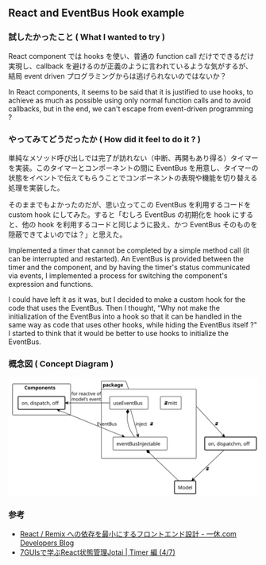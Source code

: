 ## React and EventBus Hook example

### 試したかったこと ( What I wanted to try )

React component では hooks を使い、普通の function call だけでできるだけ実現し、callback を避けるのが正義のように言われているような気がするが、結局 event driven プログラミングからは逃げられないのではないか？

In React components, it seems to be said that it is justified to use hooks, to achieve as much as possible using only normal function calls and to avoid callbacks, but in the end, we can't escape from event-driven programming ?

### やってみてどうだったか ( How did it feel to do it ? )

単純なメソッド呼び出しでは完了が訪れない（中断、再開もあり得る）タイマーを実装。このタイマーとコンポーネントの間に EventBus を用意し、タイマーの状態をイベントで伝えてもらうことでコンポーネントの表現や機能を切り替える処理を実装した。

そのままでもよかったのだが、思い立ってこの EventBus を利用するコードを custom hook にしてみた。すると「むしろ EventBus の初期化を hook にすると、他の hook を利用するコードと同じように扱え、かつ EventBus そのものを隠蔽できてよいのでは？」と思えた。

Implemented a timer that cannot be completed by a simple method call (it can be interrupted and restarted). An EventBus is provided between the timer and the component, and by having the timer's status communicated via events, I implemented a process for switching the component's expression and functions.

I could have left it as it was, but I decided to make a custom hook for the code that uses the EventBus. Then I thought, “Why not make the initialization of the EventBus into a hook so that it can be handled in the same way as code that uses other hooks, while hiding the EventBus itself ?" I started to think that it would be better to use hooks to initialize the EventBus.

### 概念図 ( Concept Diagram )

![conceptual diagram](./concept.svg)

### 参考

 * [React / Remix への依存を最小にするフロントエンド設計 \- 一休\.com Developers Blog](https://user-first.ikyu.co.jp/entry/2024/08/05/142626)
 * [7GUIsで学ぶReact状態管理Jotai \| Timer 編 \(4/7\)](https://zenn.dev/jotaifriends/articles/644674c79fb431)
